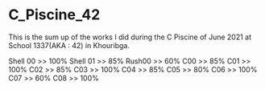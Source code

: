 # C_Piscine_42

This is the sum up of the works I did during the C Piscine of June 2021 at School 1337(AKA : 42) in Khouribga.

Shell 00     >>       100%
Shell 01     >>       85%
Rush00       >>       60%
C00          >>       85%
C01          >>       100%
C02          >>       85%
C03          >>       100%
C04          >>       85%
C05          >>       80%
C06          >>       100%
C07          >>       60%
C08          >>       100%
